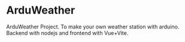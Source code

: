 # ArduWeather
ArduWeather Project. To make your own weather station with arduino. Backend with nodejs and frontend with Vue+Vite.

